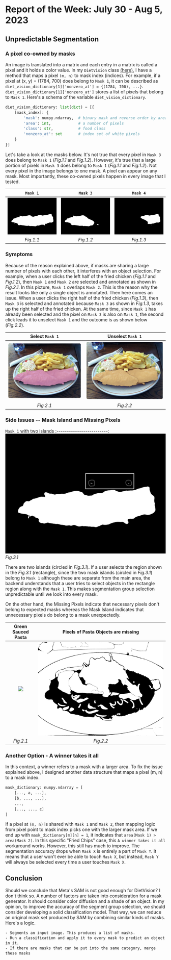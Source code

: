 # Report of the Week: July 30 - Aug 5, 2023

## Unpredictable Segmentation

### A pixel co-owned by masks

An image is translated into a matrix and each entry in a matrix is called a pixel and it holds a color value. In my `DietVision` class [(here)]('../../../../app/diet_vision.py'), I have a method that maps a pixel `(m, n)` to mask index (indices). For example, if a pixel at (x, y) = (1784, 700) does belong to `Mask 1`, it can be described as `diet_vision_dictionary[1]['nonzero_at'] = {(1784, 700), ...}`. `diet_vision_dictionary[1]['nonzero_at']` stores a list of pixels that belong to `Mask 1`. Here's a schema of the variable `diet_vision_dictionary`.

```python
diet_vision_dictionary: list(dict) = [{
    [mask_index]: {
        'mask': numpy.ndarray,  # binary mask and reverse order by area (bigger comes first)
        'area': int,            # a number of pixels
        'class': str,           # food class
        'nonzero_at': set       # index set of white pixels
    }
}]
```

Let's take a look at the masks below. It's not true that every pixel in `Mask 3` does belong to `Mask 1` (*Fig.1.1* and *Fig.1.2*). However, it's true that a large portion of pixels in `Mask 3` does belong to `Mask 1` (*Fig.1.1* and *Fig.1.2*). Not every pixel in the image belongs to one mask. A pixel can appear on any mask. Most importantly, these co-owned pixels happen in every image that I tested.

`Mask 1`             |  `Mask 3`              | `Mask 4`
:-------------------------:|:--------------------------:|:-------------------------:
![](../images/mask_1.png)  |  ![](../images/mask_3.png) | ![](../images/mask_4.png)
*Fig.1.1*                  | *Fig.1.2*                  | *Fig.1.3*

### Symptoms

Because of the reason explained above, if masks are sharing a large number of pixels with each other, it interferes with an object selection. For example, when a user clicks the left half of the fried chicken (*Fig.1.1* and *Fig.1.2*), then `Mask 1` and `Mask 2` are selected and annotated as shown in *Fig.2.1*. In this picture, `Mask 1` overlaps `Mask 2`. This is the reason why the result looks like only a single object is annotated. Then here comes an issue. When a user clicks the right half of the fried chicken (*Fig.1.3*), then `Mask 3` is selected and annotated because `Mask 3` as shown in *Fig.1.3*, takes up the right half of the fried chicken. At the same time, since `Mask 1` has already been selected and the pixel on `Mask 3` is also on `Mask 1`, the second click leads it to unselect `Mask 1` and the outcome is as shown below (*Fig.2.2*). 

Select `Mask 1`              |  Unselect `Mask 1`
:-------------------------:|:--------------------------:
![](../images/mask1_click.png)|![](../images/mask1_unclick.png)
*Fig.2.1*                  | *Fig.2.2*

### Side Issues -- Mask Island and Missing Pixels

`Mask 1` with two islands
:-------------------------:
![](../images/mask_1_island.png)
*Fig.3.1*                  

There are two islands (circled in *Fig.3.1*). If a user selects the region shown in the *Fig.3.1* (rectangle), since the two mask islands (circled in *Fig.3.1*) belong to `Mask 1` although these are separate from the main area, the backend understands that a user tries to select objects in the rectangle region along with the `Mask 1`. This makes segmentation group selection unpredictable until we look into every mask.

On the other hand, the Missing Pixels indicate that necessary pixels don't belong to expected masks whereas the Mask Island indicates that unnecessary pixels do belong to a mask unexpectedly. 

Green Sauced Pasta         |  Pixels of Pasta Objects are missing
:-------------------------:|:--------------------------:
![](../images/green_pasta.png)|![](../images/mask_green_pasta.png)
*Fig.2.1*                  | *Fig.2.2*

### Another Option - A winner takes it all

In this context, a winner refers to a mask with a larger area. To fix the issue explained above, I designed another data structure that maps a pixel (m, n) to a mask index.

```python
mask_dictionary: numpy.ndarray = [
    [..., a, ...], 
    [b, ..., ...],
    ...,
    [..., ..., c]
]
```

If a pixel at `(m, n)` is shared with `Mask 1` and `Mask 2`, then mapping logic from pixel point to mask index picks one with the larger mask area. If we end up with `mask_dictionary[m][n] = 1`, it indicates that `area(Mask 1) > area(Mask 2)`. In this specific "Fried Chips" case, this `A winner takes it all` workaround works. However, this still has much to improve. The segmentation accuracy drops when `Mask X` is entirely a part of `Mask Y`. It means that a user won't ever be able to touch `Mask X`, but instead, `Mask Y` will always be selected every time a user touches `Mask X`. 

## Conclusion

Should we conclude that Meta's SAM is not good enough for DietVision? I don't think so. A number of factors are taken into consideration for a mask generator. It should consider color diffusion and a shade of an object. In my opinion, to improve the accuracy of the segment group selection, we should consider developing a solid classification model. That way, we can reduce an original mask set produced by SAM by combining similar kinds of masks. Here's a logic.

```text
- Segments an input image. This produces a list of masks.
- Run a classification and apply it to every mask to predict an object in it.
- If there are masks that can be put into the same category, merge these masks
```
